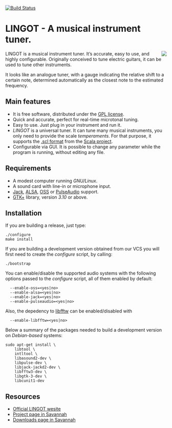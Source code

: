 [![Build Status](https://travis-ci.com/ibancg/lingot.svg?branch=master)](https://travis-ci.com/ibancg/lingot)

# LINGOT - A musical instrument tuner.

<img align="right" src="http://lingot.nongnu.org/images/lingot-black-main.png">

LINGOT is a musical instrument tuner. It’s accurate, easy to use, and highly configurable. Originally conceived to tune electric
guitars, it can be used to tune other instruments.

It looks like an analogue tuner, with a gauge indicating the relative shift to a certain note,
determined automatically as the closest note to the estimated frequency.


## Main features

* It is free software, distributed under the [GPL license](https://www.gnu.org/licenses/old-licenses/gpl-2.0.html).
* Quick and accurate, perfect for real-time microtonal tuning.
* Easy to use. Just plug in your instrument and run it.
* _LINGOT_ is a universal tuner. It can tune many musical instruments, you only need to provide the scale _temperaments_. For that purpose, it supports the [.scl format](http://www.huygens-fokker.org/scala/scl_format.html) from the [Scala project](http://www.huygens-fokker.org/scala/).
* Configurable via GUI. It is possible to change any parameter while the program is running, without editing any file.

## Requirements

* A modest computer running _GNU/Linux_.
* A sound card with line-in or microphone input.
* [Jack](http://www.jackaudio.org/), [ALSA](https://www.alsa-project.org/main/index.php/Main_Page), [OSS](http://www.opensound.com/oss.html) or [PulseAudio](https://www.freedesktop.org/wiki/Software/PulseAudio/) support.
* [GTK+](https://www.gtk.org/) library, version _3.10_ or above.

## Installation

If you are building a release, just type:

```console
./configure
make install
```

If you are building a development version obtained from our VCS you will first need to
create the _configure_ script, by calling:

```console
./bootstrap
```

You can enable/disable the supported audio systems with the following options passed to the
_configure_ script, all of them enabled by default:

```
  --enable-oss=<yes|no>
  --enable-alsa=<yes|no>
  --enable-jack=<yes|no>
  --enable-pulseaudio=<yes|no>
```

Also, the depedency to [libfftw](http://fftw.org) can be enabled/disabled with

```
  --enable-libfftw=<yes|no>
```

Below a summary of the packages needed to build a development version on _Debian-based_ systems:

```console
sudo apt-get install \
    libtool \
    intltool \
    libasound2-dev \
    libpulse-dev \
    libjack-jackd2-dev \
    libfftw3-dev \
    libgtk-3-dev \
    libcunit1-dev
```

## Resources

* [Official LINGOT wesite](http://lingot.nongnu.org/)
* [Project page in Savannah](https://savannah.nongnu.org/projects/lingot/)
* [Downloads page in Savannah](https://savannah.nongnu.org/projects/lingot/)
